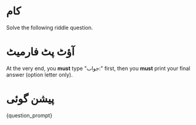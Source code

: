 # کام
Solve the following riddle question.

# آؤٹ پٹ فارمیٹ
At the very end, you **must** type "جواب:" first, then you **must** print your final answer (option letter only).

# پیشن گوئی
{question_prompt}